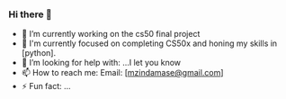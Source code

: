 ### Hi there 👋




- 🔭 I’m currently working on the cs50 final project
- 🌱 I'm currently focused on completing CS50x and honing my skills in [python].
- 🤔 I’m looking for help with: ...I let you know
- 📫 How to reach me: Email: [mzindamase@gmail.com]
- ⚡ Fun fact: ...

